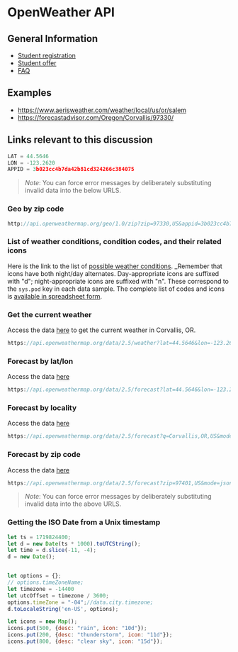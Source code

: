 


# OpenWeather API

## General Information
* [Student registration](https://home.openweathermap.org/students)
* [Student offer](https://openweathermap.org/price#offers)
* [FAQ](https://openweathermap.org/faq)

## Examples
* https://www.aerisweather.com/weather/local/us/or/salem
* https://forecastadvisor.com/Oregon/Corvallis/97330/

## Links relevant to this discussion
```javascript
LAT = 44.5646
LON = -123.2620
APPID = 3b023cc4b7da42b81cd324266c384075
```

>
>_Note_: You can force error messages by deliberately substituting invalid data into the below URLS.
>

### Geo by zip code
```javascript
http://api.openweathermap.org/geo/1.0/zip?zip=97330,US&appid=3b023cc4b7da42b81cd324266c384075
```




### List of weather conditions, condition codes, and their related icons
Here is the link to the list of [possible weather conditions](https://openweathermap.org/weather-conditions).  _Remember that icons have both night/day alternates.  Day-appropriate icons are suffixed with "d"; night-appropriate icons are suffixed with "n".  These correspond to the <code>sys.pod</code> key in each data sample.  The complete list of codes and icons is [available in spreadsheet form](https://docs.google.com/spreadsheets/d/1Hl0TjF_XoKipeREXD6T0VhGfumNSSWBIqGMpy1tSCZM/edit?usp=sharing).



### Get the current weather
Access the data [here](https://api.openweathermap.org/data/2.5/weather?lat=44.5646&lon=-123.26&units=imperial&lang=en&appid=3b023cc4b7da42b81cd324266c384075) to get the current weather in Corvallis, OR.
```javascript
https://api.openweathermap.org/data/2.5/weather?lat=44.5646&lon=-123.26&units=imperial&lang=en&appid=3b023cc4b7da42b81cd324266c384075
```

### Forecast by lat/lon
Access the data [here](https://api.openweathermap.org/data/2.5/forecast?lat=44.5646&lon=-123.26&mode=json&units=imperial&appid=3b023cc4b7da42b81cd324266c384075)
```javascript
https://api.openweathermap.org/data/2.5/forecast?lat=44.5646&lon=-123.26&mode=json&units=imperial&appid=3b023cc4b7da42b81cd324266c384075
```

### Forecast by locality
Access the data [here](https://api.openweathermap.org/data/2.5/forecast?q=Corvallis,OR,US&mode=json&units=imperial&appid=3b023cc4b7da42b81cd324266c384075)
```javascript
https://api.openweathermap.org/data/2.5/forecast?q=Corvallis,OR,US&mode=json&units=imperial&appid=3b023cc4b7da42b81cd324266c384075
```

### Forecast by zip code
Access the data [here](https://api.openweathermap.org/data/2.5/forecast?zip=97401,US&mode=json&units=imperial&appid=3b023cc4b7da42b81cd324266c384075)
```javascript
https://api.openweathermap.org/data/2.5/forecast?zip=97401,US&mode=json&units=imperial&appid=3b023cc4b7da42b81cd324266c384075
```



>_Note_: You can force error messages by deliberately substituting invalid data into the above URLS.


### Getting the ISO Date from a Unix timestamp
```javascript
let ts = 1719824400;
let d = new Date(ts * 1000).toUTCString();
let time = d.slice(-11, -4);
d = new Date(); 


let options = {};
// options.timeZoneName;
let timezone = -14400
let utcOffset = timezone / 3600;
options.timeZone = "-04";//data.city.timezone;
d.toLocaleString('en-US', options);
```


```javascript
let icons = new Map();
icons.put(500, {desc: "rain", icon: "10d"});
icons.put(200, {desc: "thunderstorm", icon: "11d"});
icons.put(800, {desc: "clear sky", icon: "15d"});
```


